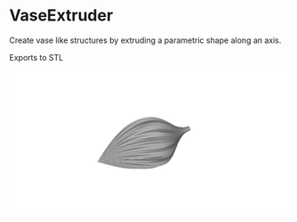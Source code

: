 # VaseExtruder
Create vase like structures by extruding a parametric shape along an axis.

Exports to STL

![snapshot](snapshot00.png?raw=true)

<script src="https://embed.github.com/view/3d/tomhodson/VaseExtruder/master/bud.stl"></script>
